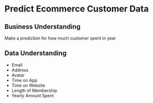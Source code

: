 # Predict Ecommerce Customer Data

## Business Understanding

Make a prediction for how much customer spent in year

## Data Understanding

* Email
* Address
* Avatar
* Time on App
* Time on Website
* Length of Membership
* Yearly Amount Spent
